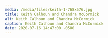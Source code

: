 ```yaml
---
media: /media/files/keith-1-768x576.jpg
title: Keith Calhoun and Chandra McCormick
alt: Keith Calhoun and Chandra McCormick
caption: Keith Calhoun and Chandra McCormick
date: 2020-07-16 14:47:00 -0500
---
```

